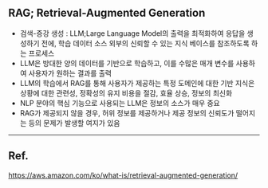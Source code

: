 ## RAG; Retrieval-Augmented Generation

- 검색-증강 생성 : LLM;Large Language Model의 출력을 최적화하여 응답을 생성하기 전에, 학습 데이터 소스 외부의 신뢰할 수 있는 지식 베이스를 참조하도록 하는 프로세스
- LLM은 방대한 양의 데이터를 기반으로 학습하고, 이를 수많은 매개 변수를 사용하여 사용자가 원하는 결과를 출력
- LLM의 학습에서 RAG를 통해 사용자가 제공하는 특정 도메인에 대한 기반 지식은 상황에 대한 관련성, 정확성의 유지 비용을 절감, 효율 상승, 정보의 최신화
- NLP 분야의 핵심 기능으로 사용되는 LLM은 정보의 소스가 매우 중요
- RAG가 제공되지 않을 경우, 허위 정보를 제공하거나 제공 정보의 신뢰도가 떨어지는 등의 문제가 발생할 여지가 있음
---
## Ref.
https://aws.amazon.com/ko/what-is/retrieval-augmented-generation/